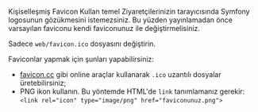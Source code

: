 Kişiselleşmiş Favicon Kullan
temel
Ziyaretçilerinizin tarayıcısında Symfony logosunun gözükmesini istemezsiniz. Bu yüzden yayınlamadan önce varsayılan faviconu kendi faviconunuz ile değiştirmelisiniz.

Sadece `web/favicon.ico` dosyasını değiştirin.

Faviconlar yapmak için şunları yapabilirsiniz:

* [favicon.cc](http://www.favicon.cc) gibi online araçlar kullanarak `.ico` uzantılı dosyalar üretebilirsiniz;
* PNG ikon kullanın. Bu yöntemde HTML'de `link` tanımlamanız gerekir: `<link rel="icon" type="image/png" href="faviconunuz.png">`
